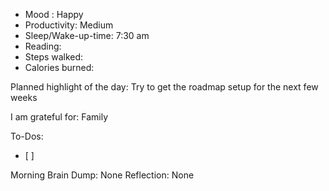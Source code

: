 
- Mood : Happy
- Productivity: Medium
- Sleep/Wake-up-time: 7:30 am
- Reading:
- Steps walked:
- Calories burned:

Planned highlight of the day: Try to get the roadmap setup for the next few weeks

I am grateful for: Family

To-Dos:
- [ ]

Morning Brain Dump: None
Reflection: None